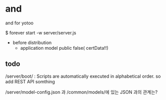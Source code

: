 and
===

and for yotoo

$ forever start -w server/server.js 

* before distribution
  * application model public false( certData!!)



## todo
/server/boot/ : Scripts are automatically executed in alphabetical order. so add REST API somthing

/server/model-config.json 과 /common/models/에 있는 JSON 과의 관계는?
